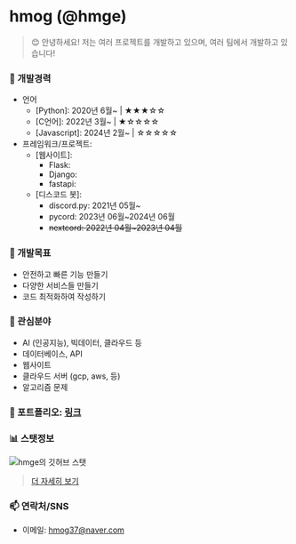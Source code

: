 # hmog (@hmge)
> 😊 안녕하세요! 저는 여러 프로젝트를 개발하고 있으며, 여러 팀에서 개발하고 있습니다!

### 💼 개발경력
 - 언어
    - [Python]: 2020년 6월~ | ★★★☆☆
    - [C언어]: 2022년 3월~ | ★☆☆☆☆
    - [Javascript]: 2024년 2월~ | ☆☆☆☆☆
 - 프레임워크/프로젝트:
    - [웹사이트]:
         - Flask:
         - Django:
         - fastapi:
   - [디스코드 봇]:
     - discord.py: 2021년 05월~ 
     - pycord: 2023년 06월~2024년 06월
     - ~~nextcord: 2022년 04월~2023년 04월~~
  ### 🌱 개발목표
  - 안전하고 빠른 기능 만들기
  - 다양한 서비스들 만들기
  - 코드 최적화하여 작성하기
### 🏡 관심분야
  - AI (인공지능), 빅데이터, 클라우드 등
  - 데이터베이스, API
  - 웹사이트
  - 클라우드 서버 (gcp, aws, 등)
  - 알고리즘 문제
### 📂 포트폴리오: [링크](https://github.com/hmge/hmge/blob/main/portfolio.md)
###  📊 스탯정보
![hmge의 깃허브 스탯](https://github-readme-stats.vercel.app/api?username=hmge\&show_icons=true\&show=reviews,discussions_started,discussions_answered,prs_merged,prs_merged_percentage)
> [더 자세히 보기](https://github.com/hmge/hmge/blob/main/github-stats.md)
### 📫 연락처/SNS
- 이메일: hmog37@naver.com

